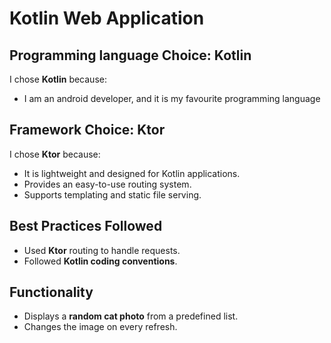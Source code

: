 # Kotlin Web Application

## Programming language Choice: Kotlin

I chose **Kotlin** because:

- I am an android developer, and it is my favourite programming language

## Framework Choice: Ktor

I chose **Ktor** because:

- It is lightweight and designed for Kotlin applications.
- Provides an easy-to-use routing system.
- Supports templating and static file serving.

## Best Practices Followed

- Used **Ktor** routing to handle requests.
- Followed **Kotlin coding conventions**.

## Functionality

- Displays a **random cat photo** from a predefined list.
- Changes the image on every refresh.
